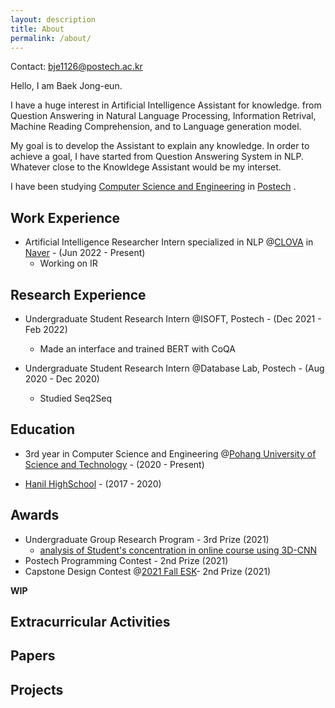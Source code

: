 ```yaml
---
layout: description
title: About
permalink: /about/
---
```

Contact: bje1126@postech.ac.kr   
   

Hello, I am Baek Jong-eun.

I have a huge interest in Artificial Intelligence Assistant for knowledge. from Question Answering in Natural Language Processing, Information Retrival, Machine Reading Comprehension, and to Language generation model.

My goal is to develop the Assistant to explain any knowledge. In order to achieve a goal, I have started from Question Answering System in NLP. Whatever close to the Knowldege Assistant would be my interset.

I have been studying [Computer Science and Engineering](https://cse.postech.ac.kr) in [Postech](https://postech.ac.kr) .   

## Work Experience
* Artificial Intelligence Researcher Intern specialized in NLP @[CLOVA]((https://clova.ai/)) in [Naver](https://www.navercorp.com/) - (Jun 2022 - Present)
   * Working on IR

## Research Experience
* Undergraduate Student Research Intern @ISOFT, Postech - (Dec 2021 - Feb 2022)
   * Made an interface and trained BERT with CoQA

* Undergraduate Student Research Intern @Database Lab, Postech - (Aug 2020 - Dec 2020)
   * Studied Seq2Seq

## Education
* 3rd year in Computer Science and Engineering @[Pohang University of Science and Technology](https://postech.ac.kr) - (2020 - Present)

* [Hanil HighSchool](http://www.hanilgo.cnehs.kr/main.do) - (2017 - 2020)
## Awards
* Undergraduate Group Research Program - 3rd Prize (2021)
   * [analysis of Student's concentration in online course using 3D-CNN](https://github.com/BAEK26/2021-UGRP)
* Postech Programming Contest - 2nd Prize (2021)
* Capstone Design Contest @[2021 
Fall ESK](https://esk.or.kr/)- 2nd Prize (2021)   

**WIP**
## Extracurricular Activities
## Papers   
## Projects
